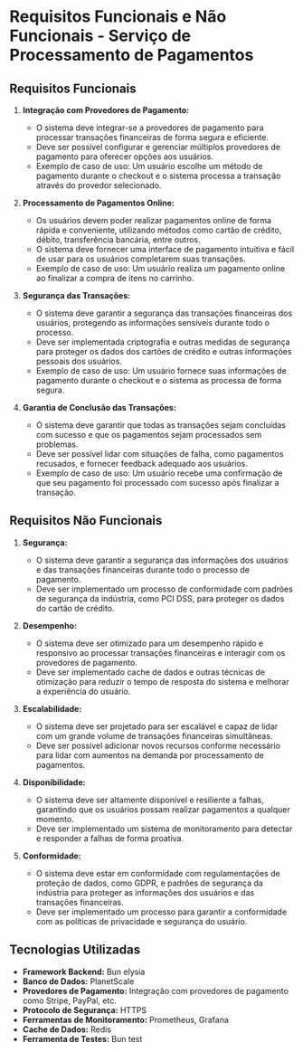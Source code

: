 # Requisitos Funcionais e Não Funcionais - Serviço de Processamento de Pagamentos

## Requisitos Funcionais

1. **Integração com Provedores de Pagamento:**
   - O sistema deve integrar-se a provedores de pagamento para processar transações financeiras de forma segura e eficiente.
   - Deve ser possível configurar e gerenciar múltiplos provedores de pagamento para oferecer opções aos usuários.
   - Exemplo de caso de uso: Um usuário escolhe um método de pagamento durante o checkout e o sistema processa a transação através do provedor selecionado.

2. **Processamento de Pagamentos Online:**
   - Os usuários devem poder realizar pagamentos online de forma rápida e conveniente, utilizando métodos como cartão de crédito, débito, transferência bancária, entre outros.
   - O sistema deve fornecer uma interface de pagamento intuitiva e fácil de usar para os usuários completarem suas transações.
   - Exemplo de caso de uso: Um usuário realiza um pagamento online ao finalizar a compra de itens no carrinho.

3. **Segurança das Transações:**
   - O sistema deve garantir a segurança das transações financeiras dos usuários, protegendo as informações sensíveis durante todo o processo.
   - Deve ser implementada criptografia e outras medidas de segurança para proteger os dados dos cartões de crédito e outras informações pessoais dos usuários.
   - Exemplo de caso de uso: Um usuário fornece suas informações de pagamento durante o checkout e o sistema as processa de forma segura.

4. **Garantia de Conclusão das Transações:**
   - O sistema deve garantir que todas as transações sejam concluídas com sucesso e que os pagamentos sejam processados sem problemas.
   - Deve ser possível lidar com situações de falha, como pagamentos recusados, e fornecer feedback adequado aos usuários.
   - Exemplo de caso de uso: Um usuário recebe uma confirmação de que seu pagamento foi processado com sucesso após finalizar a transação.

## Requisitos Não Funcionais

1. **Segurança:**
   - O sistema deve garantir a segurança das informações dos usuários e das transações financeiras durante todo o processo de pagamento.
   - Deve ser implementado um processo de conformidade com padrões de segurança da indústria, como PCI DSS, para proteger os dados do cartão de crédito.

2. **Desempenho:**
   - O sistema deve ser otimizado para um desempenho rápido e responsivo ao processar transações financeiras e interagir com os provedores de pagamento.
   - Deve ser implementado cache de dados e outras técnicas de otimização para reduzir o tempo de resposta do sistema e melhorar a experiência do usuário.

3. **Escalabilidade:**
   - O sistema deve ser projetado para ser escalável e capaz de lidar com um grande volume de transações financeiras simultâneas.
   - Deve ser possível adicionar novos recursos conforme necessário para lidar com aumentos na demanda por processamento de pagamentos.

4. **Disponibilidade:**
   - O sistema deve ser altamente disponível e resiliente a falhas, garantindo que os usuários possam realizar pagamentos a qualquer momento.
   - Deve ser implementado um sistema de monitoramento para detectar e responder a falhas de forma proativa.

5. **Conformidade:**
   - O sistema deve estar em conformidade com regulamentações de proteção de dados, como GDPR, e padrões de segurança da indústria para proteger as informações dos usuários e das transações financeiras.
   - Deve ser implementado um processo para garantir a conformidade com as políticas de privacidade e segurança do usuário.

## Tecnologias Utilizadas

- **Framework Backend:** Bun elysia
- **Banco de Dados:** PlanetScale
- **Provedores de Pagamento:** Integração com provedores de pagamento como Stripe, PayPal, etc.
- **Protocolo de Segurança:** HTTPS
- **Ferramentas de Monitoramento:** Prometheus, Grafana
- **Cache de Dados:** Redis
- **Ferramenta de Testes:** Bun test
